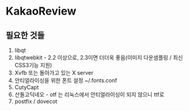 # KakaoReview

## 필요한 것들

1. libqt
2. libqtwebkit - 2.2 이상으로, 2.3이면 더더욱 좋음(이미지 다운샘플링 / 최신 CSS3기능 지원)
3. Xvfb 또는 돌아가고 있는 X server
4. 안티얼라이싱을 위한 폰트 설정 ~/.fonts.conf
5. CutyCapt
6. 산돌고딕네오 - otf 는 리눅스에서 안티얼라이싱이 되지 않으니 ttf로
7. postfix / dovecot
